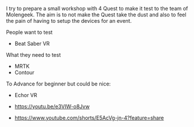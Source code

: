 I try to prepare a small workshop with 4 Quest to make it test to the team of Molengeek.
The aim is to not make the Quest take the dust and also to feel the pain of having to setup the devices for an event.


People want to test 
- Beat Saber VR


What they need to test
- MRTK
- Contour


To Advance for beginner but could be nice:
- Echor VR


- https://youtu.be/e3VIW-o8Jvw
- https://www.youtube.com/shorts/E5AcVg-jn-4?feature=share
